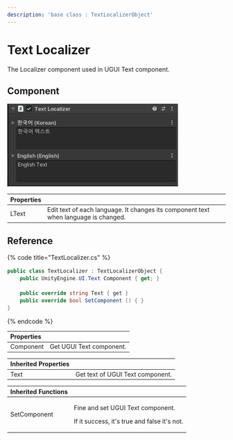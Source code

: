 ```yaml
---
description: 'base class : TextLocalizerObject'
---
```


# Text Localizer

The Localizer component used in UGUI Text component.

## Component

![](../../../.gitbook/assets/text_localizer_inspector.png)

| Properties |  |
| :--- | :--- |
| LText | Edit text of each language. It changes its component text when language is changed. |

## Reference

{% code title="TextLocalizer.cs" %}
```csharp
public class TextLocalizer : TextLocalizerObject {
    public UnityEngine.UI.Text Component { get; }

    public override string Text { get }  
    public override bool SetComponent () { }
}
```
{% endcode %}

| Properties |  |
| :--- | :--- |
| Component | Get UGUI Text component. |

| Inherited Properties |  |
| :--- | :--- |
| Text | Get text of UGUI Text component. |

<table>
  <thead>
    <tr>
      <th style="text-align:left">Inherited Functions</th>
      <th style="text-align:left"></th>
    </tr>
  </thead>
  <tbody>
    <tr>
      <td style="text-align:left">SetComponent</td>
      <td style="text-align:left">
        <p>Fine and set UGUI Text component.</p>
        <p>If it success, it&apos;s true and false it&apos;s not.</p>
      </td>
    </tr>
  </tbody>
</table>

